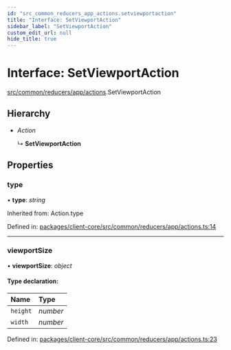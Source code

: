 ```yaml
---
id: "src_common_reducers_app_actions.setviewportaction"
title: "Interface: SetViewportAction"
sidebar_label: "SetViewportAction"
custom_edit_url: null
hide_title: true
---
```


# Interface: SetViewportAction

[src/common/reducers/app/actions](../modules/src_common_reducers_app_actions.md).SetViewportAction

## Hierarchy

* *Action*

  ↳ **SetViewportAction**

## Properties

### type

• **type**: *string*

Inherited from: Action.type

Defined in: [packages/client-core/src/common/reducers/app/actions.ts:14](https://github.com/xr3ngine/xr3ngine/blob/a16a45d7e/packages/client-core/src/common/reducers/app/actions.ts#L14)

___

### viewportSize

• **viewportSize**: *object*

#### Type declaration:

Name | Type |
:------ | :------ |
`height` | *number* |
`width` | *number* |

Defined in: [packages/client-core/src/common/reducers/app/actions.ts:23](https://github.com/xr3ngine/xr3ngine/blob/a16a45d7e/packages/client-core/src/common/reducers/app/actions.ts#L23)
